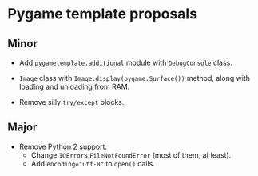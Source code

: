 # Pygame template proposals

## Minor

* Add `pygametemplate.additional` module with `DebugConsole` class.

* `Image` class with `Image.display(pygame.Surface())` method,
along with loading and unloading from RAM.

* Remove silly `try/except` blocks.

## Major

* Remove Python 2 support.
    * Change `IOError`s `FileNotFoundError` (most of them, at least).
    * Add `encoding="utf-8"` to `open()` calls.
